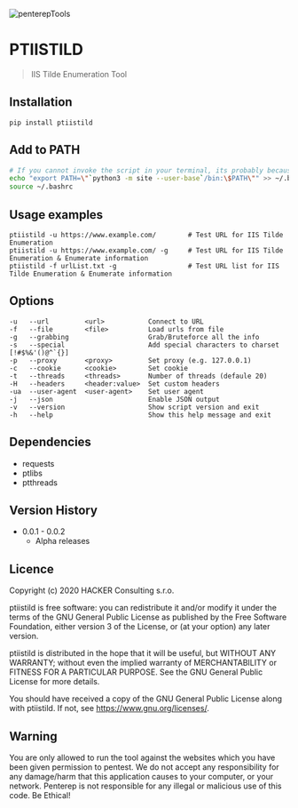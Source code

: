 ![penterepTools](https://www.penterep.com/external/penterepToolsLogo.png)

# PTIISTILD
> IIS Tilde Enumeration Tool

## Installation

```
pip install ptiistild
```

## Add to PATH
```bash
# If you cannot invoke the script in your terminal, its probably because its not in your PATH. Fix it by running commands below.
echo "export PATH=\"`python3 -m site --user-base`/bin:\$PATH\"" >> ~/.bashrc
source ~/.bashrc
```

## Usage examples
```
ptiistild -u https://www.example.com/        # Test URL for IIS Tilde Enumeration
ptiistild -u https://www.example.com/ -g     # Test URL for IIS Tilde Enumeration & Enumerate information
ptiistild -f urlList.txt -g                  # Test URL list for IIS Tilde Enumeration & Enumerate information
```

## Options
```
-u   --url         <url>           Connect to URL
-f   --file        <file>          Load urls from file
-g   --grabbing                    Grab/Bruteforce all the info
-s   --special                     Add special characters to charset [!#$%&'()@^`{}]
-p   --proxy       <proxy>         Set proxy (e.g. 127.0.0.1)
-c   --cookie      <cookie>        Set cookie
-t   --threads     <threads>       Number of threads (defaule 20)
-H   --headers     <header:value>  Set custom headers
-ua  --user-agent  <user-agent>    Set user agent
-j   --json                        Enable JSON output
-v   --version                     Show script version and exit
-h   --help                        Show this help message and exit
```

## Dependencies
- requests
- ptlibs
- ptthreads

## Version History

* 0.0.1 - 0.0.2
    * Alpha releases

## Licence

Copyright (c) 2020 HACKER Consulting s.r.o.

ptiistild is free software: you can redistribute it and/or modify
it under the terms of the GNU General Public License as published by
the Free Software Foundation, either version 3 of the License, or
(at your option) any later version.

ptiistild is distributed in the hope that it will be useful,
but WITHOUT ANY WARRANTY; without even the implied warranty of
MERCHANTABILITY or FITNESS FOR A PARTICULAR PURPOSE.  See the
GNU General Public License for more details.

You should have received a copy of the GNU General Public License
along with ptiistild.  If not, see <https://www.gnu.org/licenses/>.

## Warning

You are only allowed to run the tool against the websites which
you have been given permission to pentest. We do not accept any
responsibility for any damage/harm that this application causes to your
computer, or your network. Penterep is not responsible for any illegal
or malicious use of this code. Be Ethical!
